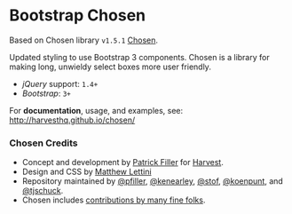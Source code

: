 # Bootstrap Chosen 

Based on Chosen library `v1.5.1` [Chosen](http://harvesthq.github.io/chosen/).

Updated styling to use Bootstrap 3 components.
Chosen is a library for making long, unwieldy select boxes more user friendly.

* _jQuery_ support: `1.4+`
* _Bootstrap_: `3+`

For **documentation**, usage, and examples, see:
http://harvesthq.github.io/chosen/

### Chosen Credits

* Concept and development by [Patrick Filler](http://patrickfiller.com) for [Harvest](http://getharvest.com/).
* Design and CSS by [Matthew Lettini](http://matthewlettini.com/)
* Repository maintained by [@pfiller](http://github.com/pfiller), [@kenearley](http://github.com/kenearley), [@stof](http://github.com/stof), [@koenpunt](http://github.com/koenpunt), and [@tjschuck](http://github.com/tjschuck).
* Chosen includes [contributions by many fine folks](https://github.com/harvesthq/chosen/contributors).